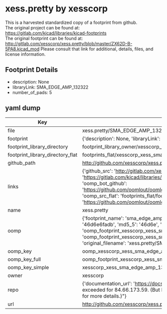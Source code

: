 # xess.pretty by xesscorp  
This is a harvested standardized copy of a footprint from github.  
The original project can be found at:  
https://gitlab.com/kicad/libraries/kicad-footprints  
The original footprint can be found at:
http://gitlab.com/xesscorp/xess.pretty/blob/master/ZX62D-B-5PA8.kicad_mod
Please consult that link for additional, details, files, and license information.  
## Footprint Details
* description: None  
* libraryLink: SMA_EDGE_AMP_132322  
* number_of_pads: 5  
## yaml dump  
| Key | Value |  
| --- | --- |  
| file | xess.pretty/SMA_EDGE_AMP_132322.kicad_mod |  
| footprint | {'description': None, 'libraryLink': 'SMA_EDGE_AMP_132322', 'number_of_pads': 5} |  
| footprint_library_directory | footprint_library_owner/xesscorp_xess.pretty |  
| footprint_library_directory_flat | footprints_flat/xesscorp_xess_sma_edge_amp_132322/working |  
| github_path | http://github.com/xesscorp/xess.pretty/blob/master/SMA_EDGE_AMP_132322.kicad_mod |  
| links | {'github_src': 'http://gitlab.com/xesscorp/xess.pretty/blob/master/ZX62D-B-5PA8.kicad_mod', 'github_src_repo': 'https://gitlab.com/kicad/libraries/kicad-footprints', 'oomp_bot': 'footprints/xesscorp_xess_sma_edge_amp_132322/working', 'oomp_bot_github': 'https://github.com/oomlout/oomlout_oomp_footprint_bot/tree/main/footprints/xesscorp_xess_sma_edge_amp_132322/working', 'oomp_src_flat': 'footprints_flat/footprints_flat/xesscorp_xess_sma_edge_amp_132322/working', 'oomp_src_flat_github': 'https://github.com/oomlout/oomlout_oomp_footprint_src/tree/main/footprints_flat/xesscorp_xess_sma_edge_amp_132322/working'} |  
| name | xess.pretty |  
| oomp | {'footprint_name': 'sma_edge_amp_132322', 'library_name': 'xess', 'md5': '46d6e6fadb5e115e9f3428307d1737e9', 'md5_10': '46d6e6fadb', 'md5_5': '46d6e', 'md5_6': '46d6e6', 'oomp_key': 'oomp_xesscorp_xess_sma_edge_amp_132322', 'oomp_key_extra': 'oomp_footprint_xesscorp_xess_sma_edge_amp_132322', 'oomp_key_full': 'oomp_footprint_xesscorp_xess_sma_edge_amp_132322_46d6e6', 'oomp_key_simple': 'xesscorp_xess_sma_edge_amp_132322', 'original_filename': 'xess.pretty/SMA_EDGE_AMP_132322.kicad_mod', 'owner_name': 'xesscorp'} |  
| oomp_key | oomp_xesscorp_xess_sma_edge_amp_132322 |  
| oomp_key_full | oomp_footprint_xesscorp_xess_sma_edge_amp_132322 |  
| oomp_key_simple | xesscorp_xess_sma_edge_amp_132322 |  
| owner | xesscorp |  
| repo | {'documentation_url': 'https://docs.github.com/rest/overview/resources-in-the-rest-api#rate-limiting', 'message': "API rate limit exceeded for 84.66.173.59. (But here's the good news: Authenticated requests get a higher rate limit. Check out the documentation for more details.)"} |  
| url | http://github.com/xesscorp/xess.pretty |  

